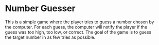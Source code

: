 # Number Guesser

This is a simple game where the player tries to guess a number chosen by the computer. For each guess, the computer will notify the player if the guess was too high, too low, or correct. The goal of the game is to guess the target number in as few tries as possible.
